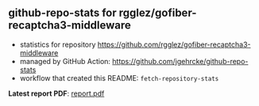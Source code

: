 ## github-repo-stats for rgglez/gofiber-recaptcha3-middleware

- statistics for repository https://github.com/rgglez/gofiber-recaptcha3-middleware
- managed by GitHub Action: https://github.com/jgehrcke/github-repo-stats
- workflow that created this README: `fetch-repository-stats`

**Latest report PDF**: [report.pdf](https://github.com/rgglez/rgglez/raw/github-repo-stats/rgglez/gofiber-recaptcha3-middleware/latest-report/report.pdf)

